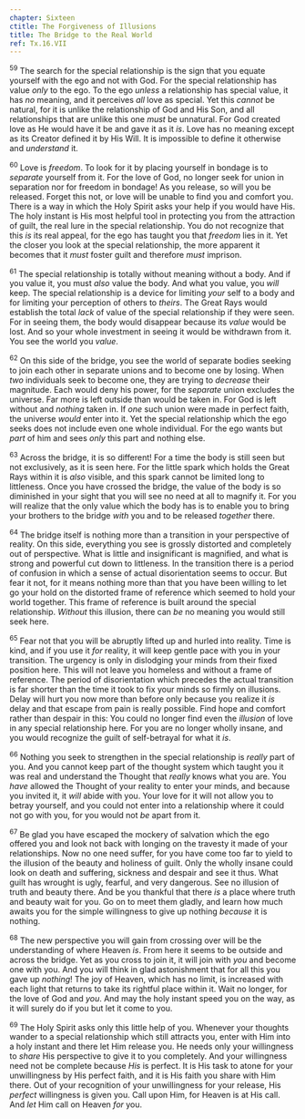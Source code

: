 ```yaml
---
chapter: Sixteen
ctitle: The Forgiveness of Illusions
title: The Bridge to the Real World
ref: Tx.16.VII
---
```


<sup>59</sup> The search for the special relationship is the sign that you equate
yourself with the ego and not with God. For the special relationship has
value *only* to the ego. To the ego *unless* a relationship has special
value, it has *no* meaning, and it perceives *all* love as special. Yet
this *cannot* be natural, for it is unlike the relationship of God and
His Son, and all relationships that are unlike this one *must* be
unnatural. For God created love as He would have it be and gave it as it
*is*. Love has no meaning except as its Creator defined it by His Will.
It is impossible to define it otherwise and *understand* it.

<sup>60</sup> Love is *freedom*. To look for it by placing yourself in bondage is
to *separate* yourself from it. For the love of God, no longer seek for
union in separation nor for freedom in bondage! As you release, so will
you be released. Forget this not, or love will be unable to find you and
comfort you. There is a way in which the Holy Spirit asks your help if
you would have His. The holy instant is His most helpful tool in
protecting you from the attraction of guilt, the real lure in the
special relationship. You do not recognize that this *is* its real
appeal, for the ego has taught you that *freedom* lies in it. Yet the
closer you look at the special relationship, the more apparent it
becomes that it *must* foster guilt and therefore *must* imprison.

<sup>61</sup> The special relationship is totally without meaning without a body.
And if you value it, you must *also* value the body. And what you value,
you *will* keep. The special relationship is a device for limiting
*your* self to a body and for limiting your perception of others to
*theirs*. The Great Rays would establish the total *lack* of value of
the special relationship if they were seen. For in seeing them, the body
would disappear because its *value* would be lost. And so your whole
investment in seeing it would be withdrawn from it. You see the world
you *value*.

<sup>62</sup> On this side of the bridge, you see the world of separate bodies
seeking to join each other in separate unions and to become one by
losing. When *two* individuals seek to become one, they are trying to
*decrease* their magnitude. Each would deny his power, for the
*separate* union excludes the universe. Far more is left outside than
would be taken in. For God is left without and *nothing* taken in. If
*one* such union were made in perfect faith, the universe *would* enter
into it. Yet the special relationship which the ego seeks does not
include even one whole individual. For the ego wants but *part* of him
and sees *only* this part and nothing else.

<sup>63</sup> Across the bridge, it is so different! For a time the body is still
seen but not exclusively, as it is seen here. For the little spark which
holds the Great Rays within it is *also* visible, and this spark cannot
be limited long to littleness. Once you have crossed the bridge, the
value of the body is so diminished in your sight that you will see no
need at all to magnify it. For you will realize that the only value
which the body has is to enable you to bring your brothers to the bridge
*with* you and to be released *together* there.

<sup>64</sup> The bridge itself is nothing more than a transition in your
perspective of reality. On this side, everything you see is grossly
distorted and completely out of perspective. What is little and
insignificant is magnified, and what is strong and powerful cut down to
littleness. In the transition there is a period of confusion in which a
sense of actual disorientation seems to occur. But fear it not, for it
means nothing more than that you have been willing to let go your hold
on the distorted frame of reference which seemed to hold your world
together. This frame of reference is built around the special
relationship. *Without* this illusion, there can *be* no meaning you
would still seek here.

<sup>65</sup> Fear not that you will be abruptly lifted up and hurled into reality.
Time is kind, and if you use it *for* reality, it will keep gentle pace
with you in your transition. The urgency is only in dislodging your
minds from their fixed position here. This will not leave you homeless
and without a frame of reference. The period of disorientation which
precedes the actual transition is far shorter than the time it took to
fix your minds so firmly on illusions. Delay will hurt you now more than
before only because you realize it *is* delay and that escape from pain
is really possible. Find hope and comfort rather than despair in this:
You could no longer find even the *illusion* of love in any special
relationship here. For you are no longer wholly insane, and you would
recognize the guilt of self-betrayal for what it *is*.

<sup>66</sup> Nothing you seek to strengthen in the special relationship is
*really* part of you. And you cannot keep part of the thought system
which taught you it was real and understand the Thought that *really*
knows what you are. You *have* allowed the Thought of your reality to
enter your minds, and because you invited it, it *will* abide with you.
Your love for it will not allow you to betray yourself, and you could
not enter into a relationship where it could not go with you, for you
would not *be* apart from it.

<sup>67</sup> Be glad you have escaped the mockery of salvation which the ego
offered you and look not back with longing on the travesty it made of
your relationships. Now no one need suffer, for you have come too far to
yield to the illusion of the beauty and holiness of guilt. Only the
wholly insane could look on death and suffering, sickness and despair
and see it thus. What guilt has wrought is ugly, fearful, and very
dangerous. See no illusion of truth and beauty there. And be you
thankful that there *is* a place where truth and beauty wait for you. Go
on to meet them gladly, and learn how much awaits you for the simple
willingness to give up nothing *because* it is nothing.

<sup>68</sup> The new perspective you will gain from crossing over will be the
understanding of where Heaven *is*. From here it seems to be outside and
across the bridge. Yet as you cross to join it, it will join with *you*
and become one with you. And you will think in glad astonishment that
for all this you gave up *nothing*! The joy of Heaven, which has no
limit, is increased with each light that returns to take its rightful
place within it. Wait no longer, for the love of God and *you*. And may
the holy instant speed you on the way, as it will surely do if you but
let it come to you.

<sup>69</sup> The Holy Spirit asks only this little help of you. Whenever your
thoughts wander to a special relationship which still attracts you,
enter with Him into a holy instant and there let Him release you. He
needs only your willingness to *share* His perspective to give it to you
completely. And your willingness need not be complete because *His* is
perfect. It is His task to atone for your unwillingness by His perfect
faith, and it is His faith you share with Him there. Out of your
recognition of your unwillingness for your release, His *perfect*
willingness is given you. Call upon Him, for Heaven is at His call. And
*let* Him call on Heaven *for* you.

